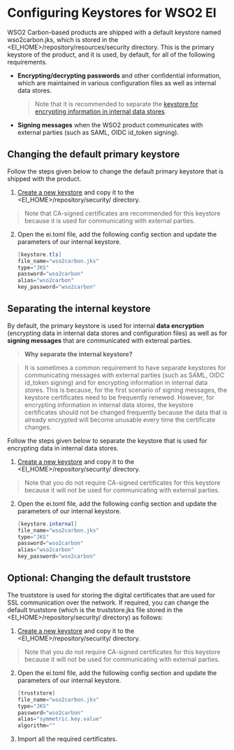 # Configuring Keystores for WSO2 EI
WSO2 Carbon-based products are shipped with a default keystore named wso2carbon.jks, which is stored in the  <EI_HOME>/repository/resources/security directory. This is the primary keystore of the product, and it is used, by default, for all of the following requirements.

* **Encrypting/decrypting passwords** and other confidential information, which are maintained in various configuration files as well as internal data stores.

    > Note that it is recommended to separate the [keystore for encrypting information in internal data stores](#separating-the-internal-keystore).

* **Signing messages** when the WSO2 product communicates with external parties (such as SAML, OIDC id_token signing).

## Changing the default primary keystore

Follow the steps given below to change the default primary keystore that is shipped with the product.

1. [Create a new keystore](../setup/creating_keystores.md) and copy it to the <EI_HOME>/repository/security/ directory.
  > Note that CA-signed certificates are recommended for this keystore because it is used for communicating with external parties.

2. Open the ei.toml file, add the following config section and update the parameters of our internal keystore.
    ```Java
    [keystore.tls]
    file_name="wso2carbon.jks"
    type="JKS"
    password="wso2carbon"
    alias="wso2carbon"
    key_password="wso2carbon"
    ```
## Separating the internal keystore
By default, the primary keystore is used for internal **data encryption** (encrypting data in internal data stores and configuration files) as well as for **signing messages** that are communicated with external parties.

> **Why separate the internal keystore?**

> It is sometimes a common requirement to have separate keystores for communicating messages with external parties (such as SAML, OIDC id_token signing) and for encrypting information in internal data stores. This is because, for the first scenario of signing messages, the keystore certificates need to be frequently renewed. However, for encrypting information in internal data stores, the keystore certificates should not be changed frequently because the data that is already encrypted will become unusable every time the certificate changes.

Follow the steps given below to separate the keystore that is used for encrypting data in internal data stores.

1. [Create a new keystore](../setup/creating_keystores.md) and copy it to the <EI_HOME>/repository/security/ directory.
  > Note that you do not require CA-signed certificates for this keystore because it will not be used for communicating with external parties.

2. Open the ei.toml file, add the following config section and update the parameters of our internal keystore.
    ```Java
    [keystore.internal]
    file_name="wso2carbon.jks"
    type="JKS"
    password="wso2carbon"
    alias="wso2carbon"
    key_password="wso2carbon"
    ```

## Optional: Changing the default truststore
The truststore is used for storing the digital certificates that are used for SSL communication over the network. If required, you can change the default truststore (which is the truststore.jks file stored in the <EI_HOME>/repository/security/ directory) as follows:

1. [Create a new keystore](../setup/creating_keystores.md) and copy it to the <EI_HOME>/repository/security/ directory.
  > Note that you do not require CA-signed certificates for this keystore because it will not be used for communicating with external parties.

2. Open the ei.toml file, add the following config section and update the parameters of our internal keystore.
    ```Java
    [truststore]
    file_name="wso2carbon.jks"
    type="JKS"
    password="wso2carbon"
    alias="symmetric.key.value"
    algorithm=""
    ```
3. Import all the required certificates.
